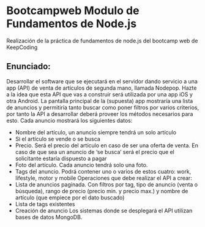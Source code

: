 # Bootcampweb Modulo de Fundamentos de Node.js

Realización de la práctica de fundamentos de node.js del bootcamp web de KeepCoding

## Enunciado:

Desarrollar el software que se ejecutará en el servidor dando servicio a una app (API) de
venta de artículos de segunda mano, llamada Nodepop. Hazte a la idea que esta API que vas
a construir será utilizada por una app iOS y otra Android.
La pantalla principal de la (supuesta) app mostraría una lista de anuncios y permitiría tanto
buscar como poner filtros por varios criterios, por tanto la API a desarrollar deberá proveer
los métodos necesarios para esto.
Cada anuncio mostrará los siguientes datos:
  - Nombre del artículo, un anuncio siempre tendrá un solo artículo
  - Si el artículo se vende o se busca
  - Precio. Será el precio del artículo en caso de ser una oferta de venta. En caso de que sea un anuncio de ‘se busca’ será el precio que el solicitante estaría dispuesto a pagar
  - Foto del artículo. Cada anuncio tendrá solo una foto.
  - Tags del anuncio. Podrá contener uno o varios de estos cuatro: work, lifestyle, motor y mobile
Operaciones que debe realizar el API a crear:
  - Lista de anuncios paginada. Con filtros por tag, tipo de anuncio (venta o búsqueda), rango de precio (precio min. y precio max.) y nombre de artículo (que empiece por el dato buscado)
  - Lista de tags existentes
  - Creación de anuncio
Los sistemas donde se desplegará el API utilizan bases de datos MongoDB.
